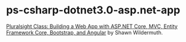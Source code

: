 # ps-csharp-dotnet3.0-asp.net-app

[Pluralsight Class: Building a Web App with ASP.NET Core, MVC, Entity Framework Core, Bootstrap, and Angular](https://app.pluralsight.com/library/courses/aspnetcore-mvc-efcore-bootstrap-angular-web/) by Shawn Wildermuth.
